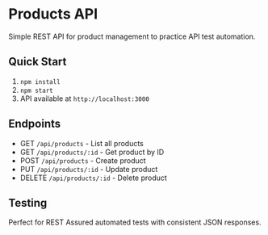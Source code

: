 # Products API

Simple REST API for product management to practice API test automation.

## Quick Start

1. `npm install`
2. `npm start`
3. API available at `http://localhost:3000`

## Endpoints

- GET `/api/products` - List all products
- GET `/api/products/:id` - Get product by ID
- POST `/api/products` - Create product
- PUT `/api/products/:id` - Update product
- DELETE `/api/products/:id` - Delete product

## Testing

Perfect for REST Assured automated tests with consistent JSON responses.